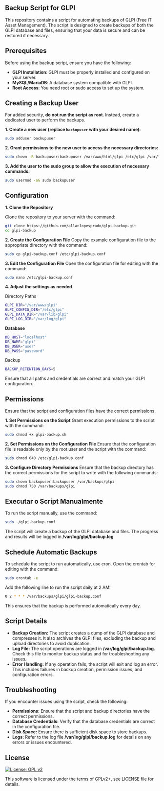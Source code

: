 ## Backup Script for GLPI

This repository contains a script for automating backups of GLPI (Free IT Asset Management). The script is designed to create backups of both the GLPI database and files, ensuring that your data is secure and can be restored if necessary.

## Prerequisites

Before using the backup script, ensure you have the following:

- **GLPI Installation**: GLPI must be properly installed and configured on your server.
- **MySQL/MariaDB**: A database system compatible with GLPI.
- **Root Access**: You need root or sudo access to set up the system.

## Creating a Backup User

For added security, **do not run the script as root**. Instead, create a dedicated user to perform the backups.

**1. Create a new user (replace `backupuser` with your desired name):**

```bash
sudo adduser backupuser
```

**2. Grant permissions to the new user to access the necessary directories:**

```bash
sudo chown -R backupuser:backupuser /var/www/html/glpi /etc/glpi /var/lib/glpi /var/log/glpi
```

**3. Add the user to the sudo group to allow the execution of necessary commands:**

```bash
sudo usermod -aG sudo backupuser
```

## Configuration

**1. Clone the Repository**

Clone the repository to your server with the command:

```bash
git clone https://github.com/allanlopesprado/glpi-backup.git
cd glpi-backup
```

**2. Create the Configuration File**
Copy the example configuration file to the appropriate directory with the command:

```bash
sudo cp glpi-backup.conf /etc/glpi-backup.conf
```

**3. Edit the Configuration File**
Open the configuration file for editing with the command:

```bash
sudo nano /etc/glpi-backup.conf
```

**4. Adjust the settings as needed**

Directory Paths
```bash
GLPI_DIR="/var/www/glpi"
GLPI_CONFIG_DIR="/etc/glpi"
GLPI_DATA_DIR="/var/lib/glpi"
GLPI_LOG_DIR="/var/log/glpi"
```

**Database**
```bash
DB_HOST="localhost"
DB_NAME="glpi"
DB_USER="user"
DB_PASS="password"
```
Backup
```bash
BACKUP_RETENTION_DAYS=5
```

Ensure that all paths and credentials are correct and match your GLPI configuration.

## Permissions
Ensure that the script and configuration files have the correct permissions:

**1. Set Permissions on the Script**
Grant execution permissions to the script with the command:

```bash
sudo chmod +x glpi-backup.sh
```

**2. Set Permissions on the Configuration File**
Ensure that the configuration file is readable only by the root user and the script with the command:

```bash
sudo chmod 640 /etc/glpi-backup.conf
```

**3. Configure Directory Permissions**
Ensure that the backup directory has the correct permissions for the script to write with the following commands:

```bash
sudo chown backupuser:backupuser /var/backups/glpi
sudo chmod 750 /var/backups/glpi
```
## Executar o Script Manualmente

To run the script manually, use the command:

```bash
sudo ./glpi-backup.conf
```

The script will create a backup of the GLPI database and files. The progress and results will be logged in **/var/log/glpi/backup.log**

## Schedule Automatic Backups

To schedule the script to run automatically, use cron. Open the crontab for editing with the command:

```bash
sudo crontab -e
```

Add the following line to run the script daily at 2 AM:

```bash
0 2 * * * /var/backups/glpi/glpi-backup.conf
```

This ensures that the backup is performed automatically every day.

## Script Details
- **Backup Creation:** The script creates a dump of the GLPI database and compresses it. It also archives the GLPI files, excluding the backup and upload directories to avoid duplication.
- **Log File:** The script operations are logged in **/var/log/glpi/backup.log**. Check this file to monitor backup status and for troubleshooting any issues.
- **Error Handling:** If any operation fails, the script will exit and log an error. This includes failures in backup creation, permission issues, and configuration errors.

## Troubleshooting

If you encounter issues using the script, check the following:
- **Permissions:** Ensure that the script and backup directories have the correct permissions.
- **Database Credentials:** Verify that the database credentials are correct in the configuration file.
- **Disk Space:** Ensure there is sufficient disk space to store backups.
- **Logs:** Refer to the log file **/var/log/glpi/backup.log** for details on any errors or issues encountered.

## License

[![License: GPL v2](https://img.shields.io/badge/License-GPL%20v2-blue.svg)](https://www.gnu.org/licenses/old-licenses/gpl-2.0.en.html)

This software is licensed under the terms of GPLv2+, see LICENSE file for
details.
